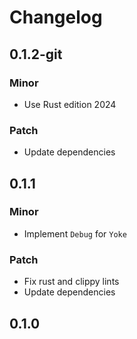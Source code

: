 # Changelog

## 0.1.2-git

### Minor

- Use Rust edition 2024

### Patch

- Update dependencies

## 0.1.1

### Minor

- Implement `Debug` for `Yoke`

### Patch

- Fix rust and clippy lints
- Update dependencies

## 0.1.0

<!-- Increment to skip CHANGELOG.md test: 0 -->
